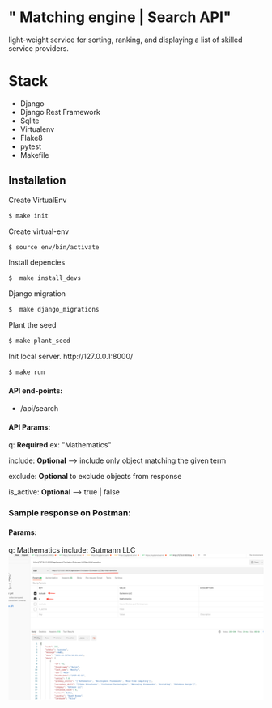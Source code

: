 # " Matching engine | Search API"
light-weight service for sorting, ranking, and displaying a list of skilled service providers. 





# Stack
<ul>

<li>Django</li>
<li>Django Rest Framework </li>
<li>Sqlite </li>
<li>Virtualenv </li>
<li>Flake8</li>
<li>pytest</li>
<li>Makefile</li>

</ul>


 
 
## Installation
<p> Create VirtualEnv</p>

```bash
$ make init
```
 
 
<p>  Create virtual-env</p>

```bash
$ source env/bin/activate
```

<p>  Install depencies</p>

```bash
$  make install_devs
```

<p>  Django migration</p>

```bash
$  make django_migrations
```

<p>Plant the seed</p>

```bash
$ make plant_seed
```

<p>Init local server. http://127.0.0.1:8000/</p>

```bash
$ make run
```

####  API end-points:
<ul>
<li>/api/search</li>
</ul>


####  API Params:
<p>q: <b>Required</b> ex: "Mathematics" </p>
<p>include: <b>Optional</b> --> include only object matching  the given term </p>
<p>exclude: <b>Optional</b>  to exclude objects from response </p>
<p>is_active: <b>Optional</b> --> true | false</p>

### Sample response on Postman:

####  Params:
q: Mathematics
include: Gutmann LLC
![Alt text](/git_image/p1.png "test locally" )